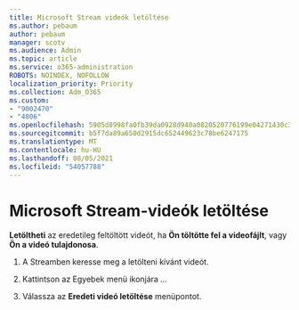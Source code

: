 ```yaml
---
title: Microsoft Stream videók letöltése
ms.author: pebaum
author: pebaum
manager: scotv
ms.audience: Admin
ms.topic: article
ms.service: o365-administration
ROBOTS: NOINDEX, NOFOLLOW
localization_priority: Priority
ms.collection: Adm_O365
ms.custom:
- "9002470"
- "4806"
ms.openlocfilehash: 5905d8998fa0fb39da0928d940a0820520776199e04271430c36d3f7c1cd92fc
ms.sourcegitcommit: b5f7da89a650d2915dc652449623c78be6247175
ms.translationtype: MT
ms.contentlocale: hu-HU
ms.lasthandoff: 08/05/2021
ms.locfileid: "54057788"
---
```

# <a name="download-microsoft-stream-videos"></a>Microsoft Stream-videók letöltése

**Letöltheti** az eredetileg feltöltött videót, ha **Ön töltötte fel a videofájlt**, vagy **Ön a videó tulajdonosa**.

1. A Streamben keresse meg a letölteni kívánt videót.

2. Kattintson az Egyebek menü ikonjára *...*

3. Válassza az **Eredeti videó letöltése** menüpontot.
